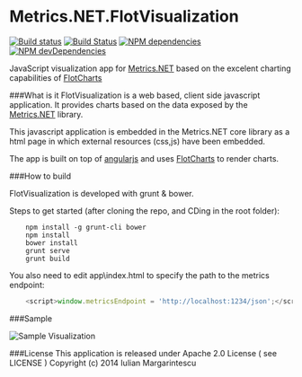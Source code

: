 Metrics.NET.FlotVisualization
=============================

[![Build status](https://ci.appveyor.com/api/projects/status/abost1rrml5bkior)](https://ci.appveyor.com/project/etishor/metrics-net-flotvisualization)
[![Build Status](https://api.travis-ci.org/etishor/Metrics.NET.FlotVisualization.svg)](https://travis-ci.org/etishor/Metrics.NET.FlotVisualization)
[![NPM dependencies](https://david-dm.org/etishor/Metrics.NET.FlotVisualization.png)](https://david-dm.org/etishor/Metrics.NET.FlotVisualization)
[![NPM devDependencies](https://david-dm.org/etishor/Metrics.NET.FlotVisualization/dev-status.png)](https://david-dm.org/etishor/Metrics.NET.FlotVisualization#info=devDependencies)

JavaScript visualization app for [Metrics.NET](https://github.com/etishor/Metrics.NET) based on the excelent charting capabilities of [FlotCharts](http://www.flotcharts.org/)

###What is it
FlotVisualization is a web based, client side javascript application. It provides charts based on the data exposed by the [Metrics.NET](https://github.com/etishor/Metrics.NET) library.

This javascript application is embedded  in the Metrics.NET core library as a html page in which external resources (css,js) have been embedded.

The app is built on top of [angularjs](http://angularjs.org/) and uses [FlotCharts](http://www.flotcharts.org/) to render charts.

###How to build

FlotVisualization is developed with grunt & bower. 

Steps to get started (after cloning the repo, and CDing in the root folder):

```shell
    npm install -g grunt-cli bower
    npm install
    bower install
    grunt serve
    grunt build
```

You also need to edit app\index.html to specify the path to the metrics endpoint:

```js
    <script>window.metricsEndpoint = 'http://localhost:1234/json';</script>
```

###Sample

![Sample Visualization](https://raw.githubusercontent.com/etishor/Metrics.NET.FlotVisualization/master/sample.png)

###License
This application is released under Apache 2.0 License ( see LICENSE ) Copyright (c) 2014 Iulian Margarintescu
